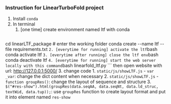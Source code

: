 ### Instruction for LinearTurboFold project

1. Install `conda`
2. In terminal
	1. [one time] create environment named ltf with conda
	```bash
  cd linearLTF_package  # enter the working folder
	conda create --name ltf --file requirements.txt
	```
	2. [everytime for running] activate the ltf
	```bash
	conda activate ltf
	```
	3. [everytime after running] close the ltf env
	```bash
	conda deactivate ltf
	```
	4. [everytime for running] start the web server locally with this command
	```bash
	linearfold_ltf.py
	```
  then open website with url: http://127.0.0.1:5000/
3. change code
	1. `static/js/showLTF.js` - `var _var`: change the dict content when necessary
	2. `static/js/showLTF.js` - `function groupRes()`: change the layout of sequence and structure
	3. `$("#res-show").html(groupRes(data.seqAA, data.seqNt, data.ld_struc, textWid, data.tup));`: use `groupRes` function to create layout format and put it into element named `res-show`
